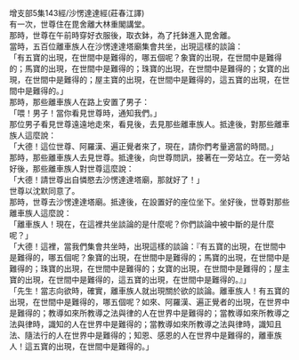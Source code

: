增支部5集143經/沙愣達達經(莊春江譯)  
有一次，世尊住在毘舍離大林重閣講堂。  
那時，世尊在午前時穿好衣服後，取衣鉢，為了托鉢進入毘舍離。  
當時，五百位離車族人在沙愣達達塔廟集會共坐，出現這樣的談論：  
「有五寶的出現，在世間中是難得的，哪五個呢？象寶的出現，在世間中是難得的；馬寶的出現，在世間中是難得的；珠寶的出現，在世間中是難得的；女寶的出現，在世間中是難得的；屋主寶的出現，在世間中是難得的，這五寶的出現，在世間中是難得的。」  
那時，那些離車族人在路上安置了男子：  
「喂！男子！當你看見世尊時，通知我們。」  
那位男子看見世尊遠遠地走來，看見後，去見那些離車族人。抵達後，對那些離車族人這麼說：  
「大德！這位世尊、阿羅漢、遍正覺者來了，現在，請你們考量適當的時間。」  
那時，那些離車族人去見世尊。抵達後，向世尊問訊，接著在一旁站立。在一旁站好後，那些離車族人對世尊這麼說：  
「大德！請世尊出自憐愍去沙愣達達塔廟，那就好了！」  
世尊以沈默同意了。  
那時，世尊去沙愣達達塔廟。抵達後，在設置好的座位坐下。坐好後，世尊對那些離車族人這麼說：  
「離車族人！現在，在這裡共坐談論的是什麼呢？你們談論中被中斷的是什麼呢？」  
「大德！這裡，當我們集會共坐時，出現這樣的談論：『有五寶的出現，在世間中是難得的，哪五個呢？象寶的出現，在世間中是難得的；馬寶的出現，在世間中是難得的；珠寶的出現，在世間中是難得的；女寶的出現，在世間中是難得的；屋主寶的出現，在世間中是難得的，這五寶的出現，在世間中是難得的。』」  
「先生！當志向欲時，確實，離車族人就出現關於欲的談論。離車族人！有五寶的出現，在世間中是難得的，哪五個呢？如來、阿羅漢、遍正覺者的出現，在世界中是難得的；教導如來所教導之法與律的人在世界中是難得的；當教導如來所教導之法與律時，識知的人在世界中是難得的；當教導如來所教導之法與律時，識知且法、隨法行的人在世界中是難得的；知恩、感恩的人在世界中是難得的，離車族人！這五寶的出現，在世間中是難得的。」  
  
  
